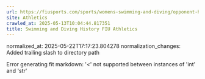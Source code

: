 ```yaml
---
url: https://fiusports.com/sports/womens-swimming-and-diving/opponent-history/american-athletic-conference/1540/
site: Athletics
crawled_at: 2025-05-13T10:04:44.817351
title: Swimming and Diving History FIU Athletics
---
```

normalized_at: 2025-05-22T17:17:23.804278
normalization_changes: Added trailing slash to directory path

Error generating fit markdown: '<' not supported between instances of 'int' and 'str'